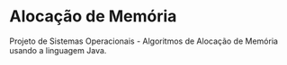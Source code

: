 # Alocação de Memória
Projeto de Sistemas Operacionais - Algoritmos de Alocação de Memória usando a linguagem Java.
